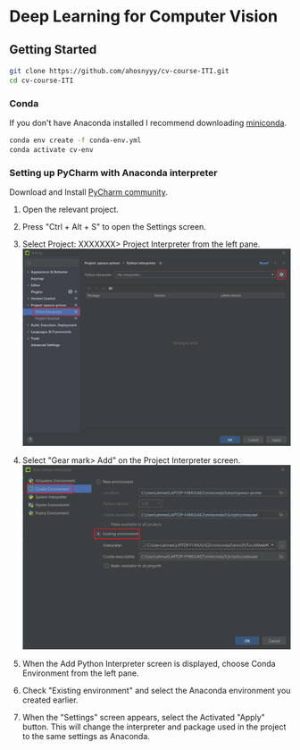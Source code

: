#  Deep Learning for Computer Vision

## Getting Started

```bash
git clone https://github.com/ahosnyyy/cv-course-ITI.git
cd cv-course-ITI
```

### Conda
If you don't have Anaconda installed I recommend downloading [miniconda](https://docs.conda.io/en/latest/miniconda.html).
```bash
conda env create -f conda-env.yml
conda activate cv-env
```

### Setting up PyCharm with Anaconda interpreter
Download and Install [PyCharm community](https://www.jetbrains.com/pycharm/download/).

1.  Open the relevant project.
2.  Press "Ctrl + Alt + S" to open the Settings screen.
3.  Select Project: XXXXXXX> Project Interpreter from the left pane.
![settings](./docs/settings.png)

4.  Select "Gear mark> Add" on the Project Interpreter screen.
![add](./docs/add.png)

5. When the Add Python Interpreter screen is displayed, choose Conda Environment from the left pane.
6. Check "Existing environment" and select the Anaconda environment you created earlier.
7. When the "Settings" screen appears, select the Activated "Apply" button. This will change the interpreter and package used in the project to the same settings as Anaconda.